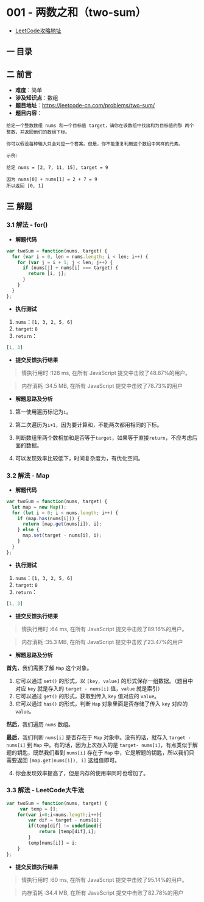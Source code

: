 # 001 - 两数之和（two-sum）

* [LeetCode攻略地址](https://github.com/LiangJunrong/document-library/tree/master/other-library/LeetCode)

## <a name="chapter-one" id="chapter-one">一 目录</a>

## <a name="chapter-two" id="chapter-two">二 前言</a>
* **难度**：简单
* **涉及知识点**：数组
* **题目地址**：https://leetcode-cn.com/problems/two-sum/
* **题目内容**：
```
给定一个整数数组 nums 和一个目标值 target，请你在该数组中找出和为目标值的那 两个 整数，并返回他们的数组下标。

你可以假设每种输入只会对应一个答案。但是，你不能重复利用这个数组中同样的元素。

示例:

给定 nums = [2, 7, 11, 15], target = 9

因为 nums[0] + nums[1] = 2 + 7 = 9
所以返回 [0, 1]
```

## <a name="chapter-three" id="chapter-three">三 解题</a>
### <a name="chapter-three-one" id="chapter-three-one">3.1 解法 - for()</a>
* **解题代码**
```js
var twoSum = function(nums, target) {
  for (var i = 0, len = nums.length; i < len; i++) {
    for (var j = i + 1; j < len; j++) {
      if (nums[j] + nums[i] === target) {
        return [i, j];
      }
    }
  }
};
```
* **执行测试**
1. `nums`：`[1, 3, 2, 5, 6]`
2. `target`: `8`
3. `return`：
```js
[1, 3]
```
* **提交反馈执行结果**

>情执行用时 :128 ms, 在所有 JavaScript 提交中击败了48.87%的用户。

>内存消耗 :34.5 MB, 在所有 JavaScript 提交中击败了78.73%的用户


* **解题思路及分析**

1. 第一使用遍历标记为`i`。

2. 第二次遍历为`i+1`，因为要计算和，不能两次都用相同的下标。

3. 判断数组里两个数相加和是否等于`target`，如果等于直接`return`，不应考虑后面的数据。

4. 可以发现效率比较低下，时间复杂度为，有优化空间。

### <a name="chapter-three-two" id="chapter-three-two">3.2 解法 - Map</a>
* **解题代码**
```js
var twoSum = function(nums, target) {
  let map = new Map();
  for (let i = 0; i < nums.length; i++) {
    if (map.has(nums[i])) {
      return [map.get(nums[i]), i];
    } else {
      map.set(target - nums[i], i);
    }
  }
};
```
* **执行测试**
1. `nums`：`[1, 3, 2, 5, 6]`
2. `target`: `8`
3. `return`：
```js
[1, 3]
```
* **提交反馈执行结果**

>情执行用时 :64 ms, 在所有 JavaScript 提交中击败了89.16%的用户。

>内存消耗 :35.3 MB, 在所有 JavaScript 提交中击败了23.47%的用户


* **解题思路及分析**

**首先**，我们需要了解 `Map` 这个对象。

1. 它可以通过 `set()` 的形式，以 `[key, value]` 的形式保存一组数据。（题目中对应 `key` 就是存入的 `target - nums[i]` 值，`value` 就是索引）
2. 它可以通过 `get()` 的形式，获取到传入 `key` 值对应的 `value`。
3. 它可以通过 `has()` 的形式，判断 `Map` 对象里面是否存储了传入 `key` 对应的 `value`。

**然后**，我们遍历 `nums` 数组。

**最后**，我们判断 `nums[i]` 是否存在于 `Map` 对象中。没有的话，就存入 `target - nums[i]` 到 `Map` 中。有的话，因为上次存入的是 `target- nums[i]`，有点类似于解题的钥匙，既然我们看到 `nums[i]` 存在于 `Map` 中，它是解题的钥匙，所以我们只需要返回 `[map.get(nums[i]), i]` 这组值即可。

4. 你会发现效率提高了，但是内存的使用率同时也增加了。


### <a name="chapter-three-three" id="chapter-three-three">3.3 解法 - LeetCode大牛法</a>
```js
var twoSum = function(nums, target) {
     var temp = [];
    for(var i=0;i<nums.length;i++){
        var dif = target - nums[i];
        if(temp[dif] != undefined){
            return [temp[dif],i];
        }
        temp[nums[i]] = i;
    }
};
```
* **提交反馈执行结果**

>情执行用时 :60 ms, 在所有 JavaScript 提交中击败了95.14%的用户。

>内存消耗 :34.4 MB, 在所有 JavaScript 提交中击败了82.78%的用户

